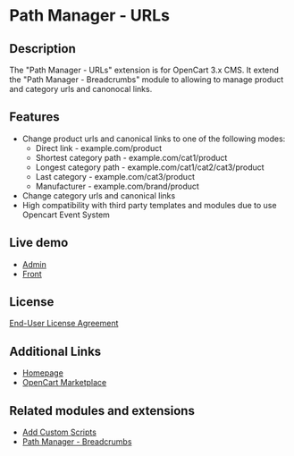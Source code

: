 # Path Manager - URLs

## Description
The "Path Manager - URLs" extension is for OpenCart 3.x CMS. It extend the "Path Manager - Breadcrumbs" module to allowing to manage product and category urls and canonocal links.

## Features
* Change product urls and canonical links to one of the following modes:
    - Direct link - example.com/product
    - Shortest category path - example.com/cat1/product
    - Longest category path - example.com/cat1/cat2/cat3/product
    - Last category - example.com/cat3/product
    - Manufacturer - example.com/brand/product
* Change category urls and canonical links
* High compatibility with third party templates and modules due to use Opencart Event System

## Live demo
* [Admin](http://ocmod.freevar.com/oc3020/b/admin/index.php?route=extension/module/path_manager)
* [Front](http://ocmod.freevar.com/oc3020/b)

## License
[End-User License Agreement](https://git.io/JferS)

## Additional Links
* [Homepage](https://underr.space/notes/projects/project-0018.html)
* [OpenCart Marketplace](https://www.opencart.com/index.php?route=marketplace/extension/info&extension_id=38192)

## Related modules and extensions
* [Add Custom Scripts](https://git.io/JvltB)
* [Path Manager - Breadcrumbs](https://www.opencart.com/index.php?route=marketplace/extension/info&extension_id=35022)
